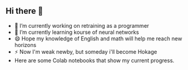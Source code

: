 ## Hi there 👋
- 🔭 I’m currently working on retraining as a programmer
- 🌱 I’m currently learning kourse of neural networks
- 😄 Hope my knowledge of English and math will help me reach new horizons
- ⚡ Now I'm weak newby, but someday i'll become Hokage
- Here are some Colab notebooks that show my current progress. 
<!--
**Kulabus/Kulabus** is a ✨ _special_ ✨ repository because its `README.md` (this file) appears on your GitHub profile.

Here are some ideas to get you started:

- 🔭 I’m currently working on retraining as a programmer
- 🌱 I’m currently learning kourse of neural networks
- 👯 I’m looking to collaborate on ...
- 🤔 I’m looking for help with ...
- 💬 Ask me about ...
- 📫 How to reach me: ...
- 😄 Pronouns: ...
- ⚡ Fun fact: ...
-->
